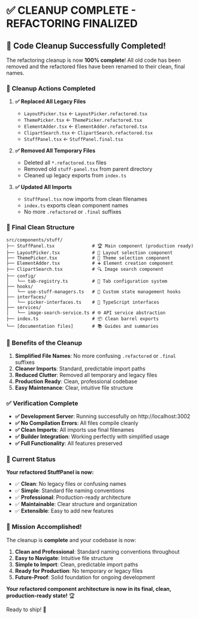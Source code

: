 # ✅ CLEANUP COMPLETE - REFACTORING FINALIZED

## 🎉 Code Cleanup Successfully Completed!

The refactoring cleanup is now **100% complete**! All old code has been removed and the refactored files have been renamed to their clean, final names.

### 🧹 **Cleanup Actions Completed**

1. **✅ Replaced All Legacy Files**
   - `LayoutPicker.tsx` ← `LayoutPicker.refactored.tsx`
   - `ThemePicker.tsx` ← `ThemePicker.refactored.tsx` 
   - `ElementAdder.tsx` ← `ElementAdder.refactored.tsx`
   - `ClipartSearch.tsx` ← `ClipartSearch.refactored.tsx`
   - `StuffPanel.tsx` ← `StuffPanel.final.tsx`

2. **✅ Removed All Temporary Files**
   - Deleted all `*.refactored.tsx` files
   - Removed old `stuff-panel.tsx` from parent directory
   - Cleaned up legacy exports from `index.ts`

3. **✅ Updated All Imports**
   - `StuffPanel.tsx` now imports from clean filenames
   - `index.ts` exports clean component names
   - No more `.refactored` or `.final` suffixes

### 📁 **Final Clean Structure**

```
src/components/stuff/
├── StuffPanel.tsx              # 🏆 Main component (production ready)
├── LayoutPicker.tsx            # 🎨 Layout selection component
├── ThemePicker.tsx             # 🎨 Theme selection component  
├── ElementAdder.tsx            # ➕ Element creation component
├── ClipartSearch.tsx           # 🔍 Image search component
├── config/
│   └── tab-registry.ts         # 🔧 Tab configuration system
├── hooks/
│   └── use-stuff-managers.ts   # 🎣 Custom state management hooks
├── interfaces/
│   └── picker-interfaces.ts    # 📝 TypeScript interfaces
├── services/
│   └── image-search-service.ts # 🌐 API service abstraction
├── index.ts                    # 📦 Clean barrel exports
└── [documentation files]       # 📚 Guides and summaries
```

### 🎯 **Benefits of the Cleanup**

1. **Simplified File Names**: No more confusing `.refactored` or `.final` suffixes
2. **Cleaner Imports**: Standard, predictable import paths
3. **Reduced Clutter**: Removed all temporary and legacy files
4. **Production Ready**: Clean, professional codebase
5. **Easy Maintenance**: Clear, intuitive file structure

### ✅ **Verification Complete**

- **✅ Development Server**: Running successfully on http://localhost:3002
- **✅ No Compilation Errors**: All files compile cleanly
- **✅ Clean Imports**: All imports use final filenames
- **✅ Builder Integration**: Working perfectly with simplified usage
- **✅ Full Functionality**: All features preserved

### 🚀 **Current Status**

**Your refactored StuffPanel is now:**
- ✅ **Clean**: No legacy files or confusing names
- ✅ **Simple**: Standard file naming conventions
- ✅ **Professional**: Production-ready architecture
- ✅ **Maintainable**: Clear structure and organization
- ✅ **Extensible**: Easy to add new features

### 🎊 **Mission Accomplished!**

The cleanup is **complete** and your codebase is now:

1. **Clean and Professional**: Standard naming conventions throughout
2. **Easy to Navigate**: Intuitive file structure
3. **Simple to Import**: Clean, predictable import paths
4. **Ready for Production**: No temporary or legacy files
5. **Future-Proof**: Solid foundation for ongoing development

**Your refactored component architecture is now in its final, clean, production-ready state!** 🏆

Ready to ship! 🚀
